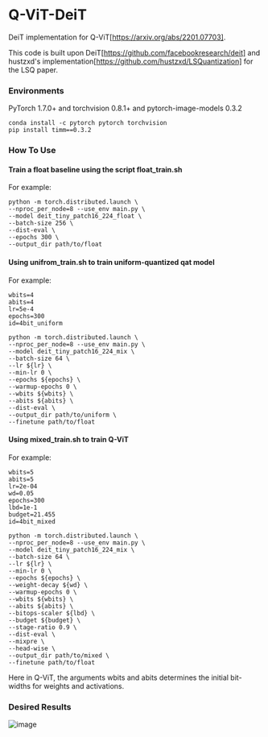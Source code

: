 # Q-ViT-DeiT
DeiT implementation for Q-ViT[https://arxiv.org/abs/2201.07703].

This code is built upon DeiT[https://github.com/facebookresearch/deit] and hustzxd's implementation[https://github.com/hustzxd/LSQuantization] for the LSQ paper.

### Environments

PyTorch 1.7.0+ and torchvision 0.8.1+ and pytorch-image-models 0.3.2
```shell
conda install -c pytorch pytorch torchvision
pip install timm==0.3.2
```

### How To Use
#### Train a float baseline using the script float_train.sh

For example:

```shell
python -m torch.distributed.launch \
--nproc_per_node=8 --use_env main.py \
--model deit_tiny_patch16_224_float \
--batch-size 256 \
--dist-eval \
--epochs 300 \
--output_dir path/to/float
```

#### Using unifrom_train.sh to train uniform-quantized qat model

For example:

```shell
wbits=4
abits=4
lr=5e-4
epochs=300
id=4bit_uniform

python -m torch.distributed.launch \
--nproc_per_node=8 --use_env main.py \
--model deit_tiny_patch16_224_mix \
--batch-size 64 \
--lr ${lr} \
--min-lr 0 \
--epochs ${epochs} \
--warmup-epochs 0 \
--wbits ${wbits} \
--abits ${abits} \
--dist-eval \
--output_dir path/to/uniform \
--finetune path/to/float
```

#### Using mixed_train.sh to train Q-ViT

For example:

```shell
wbits=5
abits=5
lr=2e-04
wd=0.05
epochs=300
lbd=1e-1
budget=21.455
id=4bit_mixed

python -m torch.distributed.launch \
--nproc_per_node=8 --use_env main.py \
--model deit_tiny_patch16_224_mix \
--batch-size 64 \
--lr ${lr} \
--min-lr 0 \
--epochs ${epochs} \
--weight-decay ${wd} \
--warmup-epochs 0 \
--wbits ${wbits} \
--abits ${abits} \
--bitops-scaler ${lbd} \
--budget ${budget} \
--stage-ratio 0.9 \
--dist-eval \
--mixpre \
--head-wise \
--output_dir path/to/mixed \
--finetune path/to/float
```
Here in Q-ViT, the arguments wbits and abits determines the initial bit-widths for weights and activations.

### Desired Results
![image](https://user-images.githubusercontent.com/44015820/179419702-6426a319-94c8-4d83-9bab-51892c0b2dd3.png)
